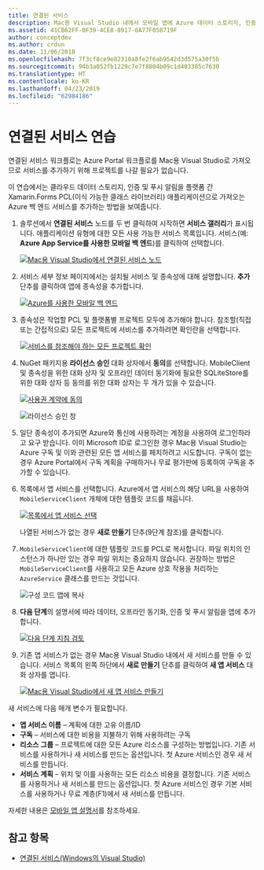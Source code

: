 ```yaml
---
title: 연결된 서비스
description: Mac용 Visual Studio 내에서 모바일 앱에 Azure 데이터 스토리지, 인증 및 푸시 알림 추가
ms.assetid: 41CB62FF-0F39-4CE8-8917-6A77F058719F
author: conceptdev
ms.author: crdun
ms.date: 11/06/2018
ms.openlocfilehash: 7f3cf8ce9e82310a8fe2f6ab9542d3d575a30f5b
ms.sourcegitcommit: 94b3a052fb1229c7e7f8804b09c1d403385c7630
ms.translationtype: HT
ms.contentlocale: ko-KR
ms.lasthandoff: 04/23/2019
ms.locfileid: "62984186"
---
```

# <a name="connected-services-walkthrough"></a>연결된 서비스 연습

연결된 서비스 워크플로는 Azure Portal 워크플로를 Mac용 Visual Studio로 가져오므로 서비스를 추가하기 위해 프로젝트를 나갈 필요가 없습니다.

이 연습에서는 클라우드 데이터 스토리지, 인증 및 푸시 알림을 플랫폼 간 Xamarin.Forms PCL(이식 가능한 클래스 라이브러리) 애플리케이션으로 가져오는 Azure 백 엔드 서비스를 추가하는 방법을 보여줍니다.

1. 솔루션에서 **연결된 서비스** 노드를 두 번 클릭하여 시작하면 **서비스 갤러리**가 표시됩니다.
  애플리케이션 유형에 대한 모든 사용 가능한 서비스 목록입니다. 서비스(예: **Azure App Service를 사용한 모바일 백 엔드**)를 클릭하여 선택합니다.

    [![Mac용 Visual Studio에서 연결된 서비스 노드](media/connected-services-image001-sml.png "Mac용 Visual Studio에서 연결된 서비스 노드")](media/connected-services-image001.png#lightbox)

2. 서비스 세부 정보 페이지에서는 설치될 서비스 및 종속성에 대해 설명합니다.
  **추가** 단추를 클릭하여 앱에 종속성을 추가합니다.

    [![Azure를 사용한 모바일 백 엔드](media/connected-services-image002-sml.png "Azure를 사용한 모바일 백 엔드")](media/connected-services-image002.png#lightbox)

3. 종속성은 작업할 PCL 및 플랫폼별 프로젝트 모두에 추가해야 합니다.
  참조할(직접 또는 간접적으로) 모든 프로젝트에 서비스를 추가하려면 확인란을 선택합니다.

    [![서비스를 참조해야 하는 모든 프로젝트 확인](media/connected-services-image003-sml.png "서비스를 참조해야 하는 모든 프로젝트 확인")](media/connected-services-image003.png#lightbox)

4. NuGet 패키지용 **라이선스 승인** 대화 상자에서 **동의**를 선택합니다.
  MobileClient 및 종속성을 위한 대화 상자 및 오프라인 데이터 동기화에 필요한 SQLiteStore를 위한 대화 상자 등 동의를 위한 대화 상자는 두 개가 있을 수 있습니다.

    [![사용권 계약에 동의](media/connected-services-image004-sml.png "사용권 계약에 동의")](media/connected-services-image004.png#lightbox)

    ![라이선스 승인 창](media/connected-services-image005.png "라이선스 승인 창")

5. 일단 종속성이 추가되면 Azure와 통신에 사용하려는 계정을 사용하여 로그인하라고 요구 받습니다.
  이미 Microsoft ID로 로그인한 경우 Mac용 Visual Studio는 Azure 구독 및 이와 관련된 모든 앱 서비스를 페치하려고 시도합니다. 구독이 없는 경우 Azure Portal에서 구독 계획을 구매하거나 무료 평가판에 등록하여 구독을 추가할 수 있습니다.

6. 목록에서 앱 서비스를 선택합니다. Azure에서 앱 서비스의 해당 URL을 사용하여 `MobileServiceClient` 개체에 대한 템플릿 코드를 채웁니다.

    [![목록에서 앱 서비스 선택](media/connected-services-image006-sml.png "목록에서 앱 서비스 선택")](media/connected-services-image006.png#lightbox)

    나열된 서비스가 없는 경우 **새로 만들기** 단추(9단계 참조)를 클릭합니다.

7. `MobileServiceClient`에 대한 템플릿 코드를 PCL로 복사합니다. 파일 위치의 인스턴스가 하나만 있는 경우 파일 위치는 중요하지 않습니다.
  권장하는 방법은 `MobileServiceClient`를 사용하고 모든 Azure 상호 작용을 처리하는 `AzureService` 클래스를 만드는 것입니다.

    ![구성 코드 앱에 복사](media/connected-services-image007.png "구성 코드 앱에 복사")

8. **다음 단계**의 설명서에 따라 데이터, 오프라인 동기화, 인증 및 푸시 알림을 앱에 추가합니다.

    [![다음 단계 지침 검토](media/connected-services-image008-sml.png "다음 단계 지침 검토")](media/connected-services-image008.png#lightbox)

9. 기존 앱 서비스가 없는 경우 Mac용 Visual Studio 내에서 새 서비스를 만들 수 있습니다.
  서비스 목록의 왼쪽 하단에서 **새로 만들기** 단추를 클릭하여 **새 앱 서비스** 대화 상자를 엽니다.

    [![Mac용 Visual Studio에서 새 앱 서비스 만들기](media/connected-services-image009-sml.png "Mac용 Visual Studio에서 새 앱 서비스 만들기")](media/connected-services-image009.png#lightbox)

새 서비스에 다음 매개 변수가 필요합니다.

- **앱 서비스 이름** – 계획에 대한 고유 이름/ID
- **구독** – 서비스에 대한 비용을 지불하기 위해 사용하려는 구독
- **리소스 그룹** – 프로젝트에 대한 모든 Azure 리소스를 구성하는 방법입니다. 기존 서비스를 사용하거나 새 서비스를 만드는 옵션입니다. 첫 Azure 서비스인 경우 새 서비스를 만듭니다.
- **서비스 계획** – 위치 및 이를 사용하는 모든 리소스 비용을 결정합니다. 기존 서비스를 사용하거나 새 서비스를 만드는 옵션입니다. 첫 Azure 서비스인 경우 기본 서비스를 사용하거나 무료 계층(F1)에서 새 서비스를 만듭니다.

자세한 내용은 [모바일 앱 설명서](/azure/app-service-mobile/)를 참조하세요.

## <a name="see-also"></a>참고 항목

- [연결된 서비스(Windows의 Visual Studio)](/visualstudio/azure/vs-azure-tools-connected-services-storage)